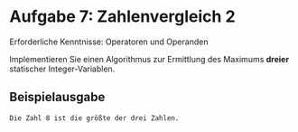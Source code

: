 # Aufgabe 7: Zahlenvergleich 2

Erforderliche Kenntnisse: Operatoren und Operanden

Implementieren Sie einen Algorithmus zur Ermittlung des Maximums **dreier** statischer Integer-Variablen.


## Beispielausgabe

```clike
Die Zahl 8 ist die größte der drei Zahlen. 
```
